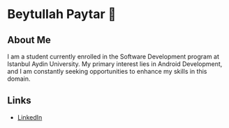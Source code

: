 # Beytullah Paytar 👋

## About Me
I am a student currently enrolled in the Software Development program at Istanbul Aydin University. My primary interest lies in Android Development, and I am constantly seeking opportunities to enhance my skills in this domain.

## Links
- [LinkedIn](https://www.linkedin.com/in/beytullah-paytar/)
